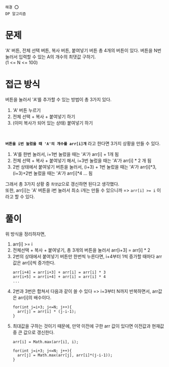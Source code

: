 ```
해결 ⭕️
DP 알고리즘
```

# 문제
'A' 버튼, 전체 선택 버튼, 복사 버튼, 붙여넣기 버튼 총 4개의 버튼이 있다. 버튼을 N번 눌러서 입력할 수 있는 A의 개수의 최댓값 구하기. <br />(1 <= N <= 100)

# 접근 방식
버튼을 눌러서 'A'를 추가할 수 있는 방법이 총 3가지 있다.
1. 'A' 버튼 누르기
2. 전체 선택 + 복사 + 붙여넣기 하기
3. (이미 복사가 되어 있는 상태) 붙여넣기 하기

<br />

**`버튼을 i번 눌렀을 때 'A'의 개수를 arr[i]개`** 라고 한다면 3가지 상황을 만들 수 있다.
1. 'A'를 한번 눌러서, i+1번 눌렀을 때는 'A'가 arr[i] + 1개 됨
2. 전체 선택 + 복사 + 붙여넣기 해서, i+3번 눌렀을 때는 'A'가 arr[i] * 2 개 됨
3. 2번 상태에서 붙여넣기 버튼을 눌러서, (i+3) + 1번 눌렀을 때는 'A'가 arr[i]*3, (i+3)+2번 눌렀을 때는 'A'가 arr[i]*4 ... 됨

그래서 총 3가지 상황 중 `최댓값`으로 갱신하면 된다고 생각했다. <br />
또한, arr[i]는 'A' 버튼을 i번 눌러서 최소 i개는 만들 수 있으니까 => `arr[i] >= i` 이라고 할 수 있다.

# 풀이
위 방식을 정리하자면,
1. arr[i] >= i
2. 전체선택 + 복사 + 붙여넣기, 총 3개의 버튼을 눌러서 arr[i+3] = arr[i] * 2
3. 2번의 상태에서 붙여넣기 버튼만 한번씩 누른다면, i+4부터 1씩 증가할 때마다 arr 값은 arr[i]씩 증가한다. <br/>
   ```
   arr[i+4] = arr[i+3] + arr[i] = arr[i] * 3
   arr[i+5] = arr[i+4] + arr[i] = arr[i] * 4
   ...
   ```
4. 2번과 3번은 합쳐서 다음과 같이 쓸 수 있다 => i+3부터 N까지 반복하면서, arr값은 arr[i]의 배수이다.
   ```
   for(int j=i+3; j<=N; j++){
     arr[j] = arr[i] * (j-i-1);
   }
   ```
5. 최대값을 구하는 것이기 때문에, 만약 이전에 구한 arr 값이 있다면 이전값과 현재값 중 큰 값으로 갱신한다.
   ```
   arr[i] = Math.max(arr[i], i);

   for(int j=i+3; j<=N; j++){
     arr[j] = Math.max(arr[j], arr[i]*(j-i-1));
   }
   ```
